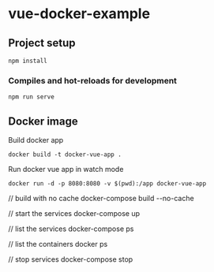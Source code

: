 # vue-docker-example

## Project setup
```
npm install
```

### Compiles and hot-reloads for development
```
npm run serve
```

## Docker image

Build docker app 

```
docker build -t docker-vue-app .
```

Run docker vue app in watch mode

```
docker run -d -p 8080:8080 -v $(pwd):/app docker-vue-app
```

// build with no cache
docker-compose build --no-cache

// start the services
docker-compose up

// list the services
docker-compose ps

// list the containers
docker ps

// stop services
docker-compose stop
